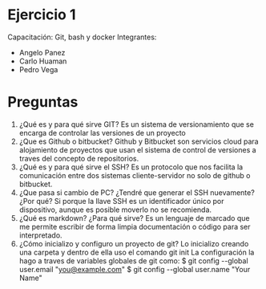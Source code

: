# Ejercicio 1
Capacitación: Git, bash y docker
Integrantes:
- Angelo Panez
- Carlo Huaman
- Pedro Vega

# Preguntas

1. ¿Qué es y para qué sirve GIT?
Es un sistema de versionamiento que se encarga de controlar las versiones de un proyecto
2. ¿Que es Github o bitbucket?
Github y Bitbucket son servicios cloud para alojamiento de proyectos que usan el sistema de control de versiones a traves del concepto de repositorios.
3. ¿Qué es y para qué sirve el SSH?
Es un protocolo que nos facilita la comunicación entre dos sistemas cliente-servidor no solo de github o bitbucket.
4. ¿Que pasa si cambio de PC? ¿Tendré que generar el SSH nuevamente?¿Por qué?
Si porque la llave SSH es un identificador único por dispositivo, aunque es posible moverlo no se recomienda.
5. ¿Qué es markdown? ¿Para qué sirve?
Es un lenguaje de marcado que me permite escribir de forma limpia documentación o código para ser interpretado.
6. ¿Cómo inicializo y configuro un proyecto de git?
Lo inicializo creando una carpeta y dentro de ella uso el comando git init
La configuración la hago a traves de variables globales de git como:
$ git config --global user.email "you@example.com"
$ git config --global user.name "Your Name"
